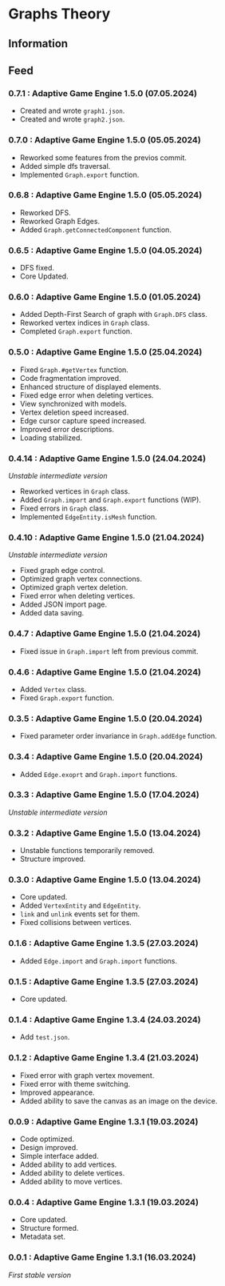 # Graphs Theory

## Information

## Feed
### 0.7.1 : Adaptive Game Engine 1.5.0 (07.05.2024)
- Created and wrote  `graph1.json`.
- Created and wrote  `graph2.json`.

### 0.7.0 : Adaptive Game Engine 1.5.0 (05.05.2024)
- Reworked some features from the previos commit.
- Added simple dfs traversal.
- Implemented `Graph.export` function.

### 0.6.8 : Adaptive Game Engine 1.5.0 (05.05.2024)
- Reworked DFS.
- Reworked Graph Edges.
- Added `Graph.getConnectedComponent` function.

### 0.6.5 : Adaptive Game Engine 1.5.0 (04.05.2024)
- DFS fixed.
- Core Updated.

### 0.6.0 : Adaptive Game Engine 1.5.0 (01.05.2024)
- Added Depth-First Search of graph with `Graph.DFS` class.
- Reworked vertex indices in `Graph` class.
- Completed `Graph.export` function.

### 0.5.0 : Adaptive Game Engine 1.5.0 (25.04.2024)
- Fixed `Graph.#getVertex` function.
- Code fragmentation improved.
- Enhanced structure of displayed elements.
- Fixed edge error when deleting vertices.
- View synchronized with models.
- Vertex deletion speed increased.
- Edge cursor capture speed increased.
- Improved error descriptions.
- Loading stabilized.

### 0.4.14 : Adaptive Game Engine 1.5.0 (24.04.2024)
*Unstable intermediate version*
- Reworked vertices in `Graph` class.
- Added `Graph.import` and `Graph.export` functions (WIP).
- Fixed errors in `Graph` class.
- Implemented `EdgeEntity.isMesh` function.

### 0.4.10 : Adaptive Game Engine 1.5.0 (21.04.2024)
*Unstable intermediate version*
- Fixed graph edge control.
- Optimized graph vertex connections.
- Optimized graph vertex deletion.
- Fixed error when deleting vertices.
- Added JSON import page.
- Added data saving.

### 0.4.7 : Adaptive Game Engine 1.5.0 (21.04.2024)
- Fixed issue in `Graph.import` left from previous commit.

### 0.4.6 : Adaptive Game Engine 1.5.0 (21.04.2024)
- Added `Vertex` class.
- Fixed `Graph.export` function.

### 0.3.5 : Adaptive Game Engine 1.5.0 (20.04.2024)
- Fixed parameter order invariance in `Graph.addEdge` function.

### 0.3.4 : Adaptive Game Engine 1.5.0 (20.04.2024)
- Added `Edge.exoprt` and `Graph.import` functions.

### 0.3.3 : Adaptive Game Engine 1.5.0 (17.04.2024)
*Unstable intermediate version*

### 0.3.2 : Adaptive Game Engine 1.5.0 (13.04.2024)
- Unstable functions temporarily removed.
- Structure improved.

### 0.3.0 : Adaptive Game Engine 1.5.0 (13.04.2024)
- Core updated.
- Added `VertexEntity` and `EdgeEntity`.
- `link` and `unlink` events set for them.
- Fixed collisions between vertices.

### 0.1.6 : Adaptive Game Engine 1.3.5 (27.03.2024)
- Added `Edge.import` and `Graph.import` functions.

### 0.1.5 : Adaptive Game Engine 1.3.5 (27.03.2024)
- Core updated.

### 0.1.4 : Adaptive Game Engine 1.3.4 (24.03.2024)
- Add `test.json`.

### 0.1.2 : Adaptive Game Engine 1.3.4 (21.03.2024)
- Fixed error with graph vertex movement.
- Fixed error with theme switching.
- Improved appearance.
- Added ability to save the canvas as an image on the device.

### 0.0.9 : Adaptive Game Engine 1.3.1 (19.03.2024)
- Code optimized.
- Design improved.
- Simple interface added.
- Added ability to add vertices.
- Added ability to delete vertices.
- Added ability to move vertices.

### 0.0.4 : Adaptive Game Engine 1.3.1 (19.03.2024)
- Core updated.
- Structure formed.
- Metadata set.

### 0.0.1 : Adaptive Game Engine 1.3.1 (16.03.2024)
*First stable version*